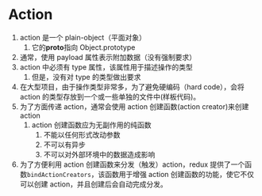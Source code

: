 # Action

1. action 是一个 plain-object（平面对象）
   1. 它的**proto**指向 Object.prototype
2. 通常，使用 payload 属性表示附加数据（没有强制要求）
3. action 中必须有 type 属性，该属性用于描述操作的类型
   1. 但是，没有对 type 的类型做出要求
4. 在大型项目，由于操作类型非常多，为了避免硬编码（hard code），会将 action 的类型存放到一个或一些单独的文件中(样板代码)。
5. 为了方面传递 action，通常会使用 action 创建函数(action creator)来创建 action
   1. action 创建函数应为无副作用的纯函数
      1. 不能以任何形式改动参数
      2. 不可以有异步
      3. 不可以对外部环境中的数据造成影响
6. 为了方便利用 action 创建函数来分发（触发）action，redux 提供了一个函数`bindActionCreators`，该函数用于增强 action 创建函数的功能，使它不仅可以创建 action，并且创建后会自动完成分发。
